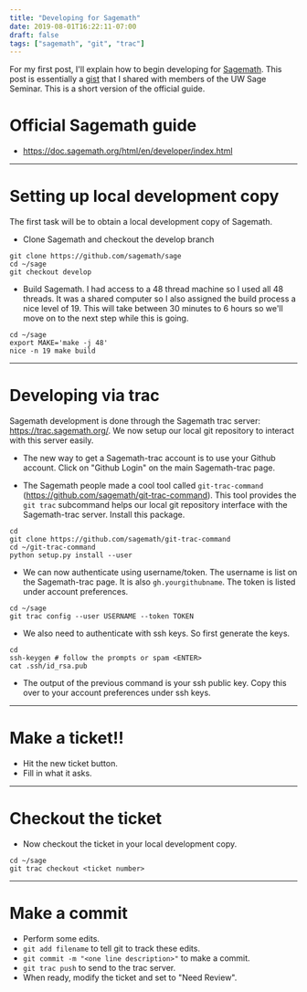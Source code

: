 ```yaml
---
title: "Developing for Sagemath"
date: 2019-08-01T16:22:11-07:00
draft: false
tags: ["sagemath", "git", "trac"]
---
```


For my first post, I'll explain how to begin developing for
[Sagemath](https://sagemath.org). This post is essentially a
[gist](https://gist.github.com/kevinywlui/6c494f8dbbb2c667d07fc101e8d3b19c/)
that I shared with members of the UW Sage Seminar. This is a short version of
the official guide.

# Official Sagemath guide

- https://doc.sagemath.org/html/en/developer/index.html

---

# Setting up local development copy

The first task will be to obtain a local development copy of Sagemath.

- Clone Sagemath and checkout the develop branch

```
git clone https://github.com/sagemath/sage
cd ~/sage
git checkout develop
```

- Build Sagemath. I had access to a 48 thread machine so I used all 48 threads.
  It was a shared computer so I also assigned the build process a nice level of
  19\. This will take between 30 minutes to 6 hours so we'll move on to the next
  step while this is going.

```
cd ~/sage
export MAKE='make -j 48'
nice -n 19 make build
```

---

# Developing via trac

Sagemath development is done through the Sagemath trac server:
<https://trac.sagemath.org/>. We now setup our local git repository to interact
with this server easily.

- The new way to get a Sagemath-trac account is to use your Github account.
  Click on "Github Login" on the main Sagemath-trac page.

- The Sagemath people made a cool tool called `git-trac-command`
  (<https://github.com/sagemath/git-trac-command>). This tool provides the `git
  trac` subcommand helps our local git repository interface with the
  Sagemath-trac server. Install this package.

```
cd
git clone https://github.com/sagemath/git-trac-command
cd ~/git-trac-command
python setup.py install --user
``` 

- We can now authenticate using username/token. The username is list on the
  Sagemath-trac page. It is also `gh.yourgithubname`. The token is listed under
  account preferences.

```
cd ~/sage
git trac config --user USERNAME --token TOKEN
```

- We also need to authenticate with ssh keys. So first generate the keys.

```
cd
ssh-keygen # follow the prompts or spam <ENTER>
cat .ssh/id_rsa.pub
```

- The output of the previous command is your ssh public key. Copy this over to
  your account preferences under ssh keys.

---

# Make a ticket!!

- Hit the new ticket button.
- Fill in what it asks.

---

# Checkout the ticket

- Now checkout the ticket in your local development copy.

```
cd ~/sage
git trac checkout <ticket number>
```

---

# Make a commit

- Perform some edits.
- `git add filename` to tell git to track these edits.
- `git commit -m "<one line description>"` to make a commit.
- `git trac push` to send to the trac server.
- When ready, modify the ticket and set to "Need Review".
